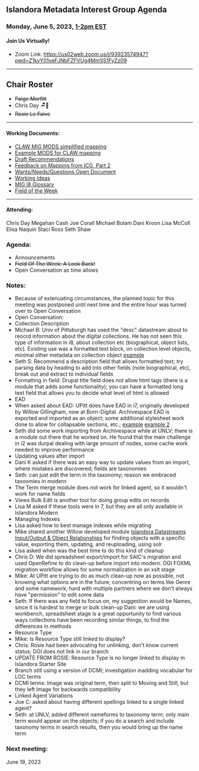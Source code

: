 ## Islandora Metadata Interest Group Agenda
### Monday, June 5, 2023, [1-2pm EST](http://www.thetimezoneconverter.com/?t=1%20pm&tz=Toronto&) 
#### Join Us Virtually!
* Zoom Link: https://us02web.zoom.us/j/93923574947?pwd=Z1kyY01veFJNbFZFVUg4Mm1jS1FyZz09

---
## Chair Roster
* ~~Paige Morfitt~~
* Chris Day 🪑📝
* ~~Rosie Le Faive~~
---

#### Working Documents:
* [CLAW MIG MODS simplified mapping](https://docs.google.com/spreadsheets/d/18u2qFJ014IIxlVpM3JXfDEFccwBZcoFsjbBGpvL0jJI/edit#gid=0)
* [Example MODS for CLAW mapping](https://docs.google.com/spreadsheets/d/1C2Xie7HUDSgRT5v4ldoJvlNdoXz2GHAPvL3PE3TOKW8/edit#gid=1829081124)
* [Draft Recommendations](https://docs.google.com/document/d/15qSO9YcALtYSqd6CUuGx0t8FwUJ5pPwVPz0PA5rU898/edit#heading=h.f9r6knw0rjvu)
* [Feedback on Mapping from ICG, Part 2](https://docs.google.com/document/d/11OpqMMCXM1TFXgsr4yyTQ_cH9DabnD31p7JnuTRQl28/edit?invite=CMWvruEI&ts=5e66437f)
* [Wants/Needs/Questions Open Document](https://docs.google.com/document/d/12Kpb6826TNPzzMuyPS0sESa9TLnmljQmeioWbaPeEdA/edit)
* [Working Ideas](https://github.com/islandora-interest-groups/Islandora-Metadata-Interest-Group/blob/main/working_docs/ideas_and_topics.md)
* [MIG I8 Glossary](https://docs.google.com/document/d/1cfPYFVV9qvvz2VjBRdYUN0CB7AyVDuG-GYavQ27DuBk/edit#heading=h.9fr9xw70meix)
* [Field of the Week](https://docs.google.com/document/d/1rk0o_0byzeHrSKst0Feval_QeVZmo2DeIP0Mk3jaaFc/edit)

---

#### Attending:
Chris Day
Megahan Cash
Joe Corall
Michael Bolam
Dani Kroon
Lisa McColl
Elisa Naquin
Staci Ross
Seth Shaw


### Agenda: 
* Announcements
* ~~Field Of The Week: A Look Back!~~
* Open Conversation as time allows


### Notes: 

* Because of extenuating circumstances, the planned topic for this meeting was postponed until next time and the entire hour was turned over to Open Conversation
* Open Conversation:
 * Collection Description
  * Michael B: Univ of Pittsburgh has used the "desc" datastream about to reocrd information about the digital collections. He has not seen this type of information in i8, about collection etc (biographical, object lists, etc). Existing use was a formatted text block, on collection level objects, minimal other metadata on collection object [example](https://historicpittsburgh.org/collection/aerial-photographs-pittsburgh)
  * Seth S: Recommend a description field that allows formatted text; try parsing data by heading to add into other fields (note biographical, etc), break out and extract to individual fields
  * Formatting in field: Drupal title field does not allow html tags (there is a module that adds some functionality); you can have a formatted long text field that allows you to decide what level of html is allowed
 * EAD  
  * When asked about EAD: UPitt does have EAD in i7, originally developed by Willow Gillingham, now at Born-Digital. Archivespace EAD is exported and imported as an object; some additional stylesheet work done to allow for collapsable sections, etc.; [example](https://historicpittsburgh.org/islandora/object/pitt%3AUS-PPiU-dar192506/viewer) [example 2](https://digital.library.pitt.edu/islandora/object/pitt%3AUS-PPiU-dar192506/viewer)
  * Seth did some work importing from Archivespace while at UNLV; there is a module out there that he worked on. He found that the main challenge in i2 was durpal dealing with large amount of nodes, some cache work needed to improve performance
 * Updating values after import
  * Dani K asked if there was an easy way to update values from an import, where mistakes are discovered; fields are taxonomies
  * Seth: can just edit the term in the taxonomy; reason we embraced taxoomies in modern
  * The Term merge module does not work for linked agent, so it wouldn't work for name fields
  * Views Bulk Edit is another tool for doing group edits on records
  * Lisa M asked if these tools were in 7, but they are all only available in Islandora Modern
 * Managing Indexes
  * Lisa asked how to best manage indexes while migrating
  * Mike shared another Willow developed module [Islandora Datastreams Input/Output & Object Relationships](https://github.com/ulsdevteam/islandora_datastreams_io) for finding objects with a specific value, exporting them, updating, and reuploading, using solr
  * Lisa asked when was the best time to do this kind of cleanup
  * Chris D: We did spreadsheet export/import for SAIC's migration and used OpenRefine to do clean-up before import into modern. DGI FOXML migration workflow allows for some normalization in an xslt stage
  * Mike: At UPitt are trying to do as much clean-up now as possible, not knowing what options are in the future; concentring on terms like Genre and some namework; hard with multiple partners where we don't always have "permission" to edit some data
  * Seth: If there was any field to focus on, my suggestion would be Names, since it is hardest to merge or bulk clean-up
Dani: we are using workbench, spreadsheet stage is a great opportunity to find various ways collections have been recording similar things, to find the differences in methods
 * Resource Type
  * Mike: Is Resource Type still linked to display?
  * Chris: Rosie had been advocating for unlinking, don't know current status; DGI does not link in our branch
  * UPDATE FROM ROSIE: Resource Type is no longer linked to display in Islandora Starter Site
  * Branch still using a version of DCMI; investigation inadding vocabular for LOC terms
  * DCMI terms: Image was original term, then split to Moving and Still, but they left Image for backwards compatibility
 * Linked Agent Variations
  * Joe C: asked about having different spellings linked to a single linked agent?
  * Seth: at UNLV, added different nameforms to taxonomy term; only main term would appear on the objects; if you do a search and include taxonomy terms in search results, then you would bring up the name term


### Next meeting:
 June 19, 2023
